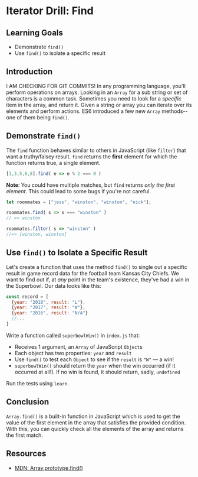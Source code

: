 # Iterator Drill: Find

## Learning Goals

* Demonstrate `find()`
* Use `find()` to isolate a specific result

## Introduction
I AM CHECKING FOR GIT COMMITS!
In any programming language, you'll perform operations on arrays. Looking in
an `Array` for a sub string or set of characters is a common task. Sometimes
you need to look for a _specific_ item in the array, and return it. Given a
string or array you can iterate over its elements and perform actions. ES6
introduced a few new `Array` methods--one of them being `find()`.

## Demonstrate `find()`

The `find` function behaves similar to others in JavaScript (like `filter`)
that want a truthy/falsey result. `find` returns the **first**
element for which the function returns true, a single element.

```js
[1,3,5,6,8].find( e => e % 2 === 0 )
```

**Note**: You could have multiple matches, but `find` returns _only the first
element_. This could lead to some bugs if you're not careful.

```js
let roommates = ["jess", "winston", "winston", "nick"];

roommates.find( s => s === "winston" )
// => winston

roommates.filter( s => "winston" )
//=> [winston, winston]
```

## Use `find()` to Isolate a Specific Result

Let's create a function that uses the method `find()` to single out a specific
result in game record data for the football team Kansas City Chiefs. We want to
find out if, at _any_ point in the team's existence, they've had a win in the
Superbowl. Our data looks like this:

```js
const record = [
  {year: "2018", result: "L"},
  {year: "2017", result: "W"},
  {year: "2016", result: "N/A"}
  //...
]
```

Write a function called `superbowlWin()` in `index.js` that:
 * Receives 1 argument, an `Array` of JavaScript `Object`s
 * Each object has two properties: `year` and `result`
 * Use `find()` to test each `Object` to see if the `result` is `"W"` &mdash; a
   win!
 * `superbowlWin()` should return the `year` when the win occurred (if it
   occurred at all!). If no win is found, it should return, sadly, `undefined`

Run the tests using `learn`.

## Conclusion

`Array.find()` is a built-in function in JavaScript which is used to get the
value of the first element in the array that satisfies the provided condition.
With this, you can quickly check all the elements of the array and returns the
first match.

## Resources

- [MDN: Array.prototype.find()](https://developer.mozilla.org/en-US/docs/Web/JavaScript/Reference/Global_Objects/Array/find)
